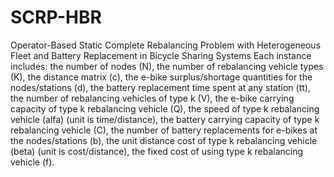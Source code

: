 # SCRP-HBR
Operator-Based Static Complete Rebalancing Problem with Heterogeneous Fleet and Battery Replacement in Bicycle Sharing Systems
Each instance includes: 
the number of nodes (N), 
the number of rebalancing vehicle types (K), 
the distance matrix (c), 
the e-bike surplus/shortage quantities for the nodes/stations (d), 
the battery replacement time spent at any station (tt), 
the number of rebalancing vehicles of type k (V), 
the e-bike carrying capacity of type k rebalancing vehicle (Q), 
the speed of type k rebalancing vehicle (alfa) (unit is time/distance), 
the battery carrying capacity of type k rebalancing vehicle (C), 
the number of battery replacements for e-bikes at the nodes/stations (b), 
the unit distance cost of type k rebalancing vehicle (beta) (unit is cost/distance), 
the fixed cost of using type k rebalancing vehicle (f).
